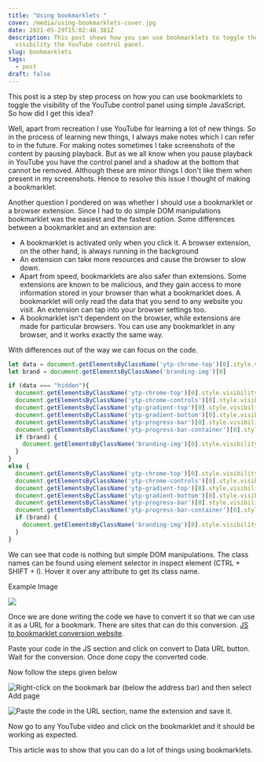 ```yaml
---
title: "Using bookmarklets "
cover: /media/using-bookmarklets-cover.jpg
date: 2021-05-29T15:02:48.381Z
description: This post shows how you can use bookmarklets to toggle the
  visibility the YouTube control panel.
slug: bookmarklets
tags:
  - post
draft: false
---
```

This post is a step by step process on how you can use bookmarklets to toggle the visibility of the YouTube control panel using simple JavaScript. So how did I get this idea? 

Well, apart from recreation I use YouTube for learning a lot of new things. So in the process of learning new things, I always make notes which I can refer to in the future. For making notes sometimes I take screenshots of the content by pausing playback. But as we all know when you pause playback in YouTube you have the control panel and a shadow at the bottom that cannot be removed. Although these are minor things I don't like them when present in my screenshots. Hence to resolve this issue I thought of making a bookmarklet. 

Another question I pondered on was whether I should use a bookmarklet or a browser extension. Since I had to do simple DOM manipulations bookmarklet was the easiest and the fastest option. Some differences between a bookmarklet and an extension are:

* A bookmarklet is activated only when you click it. A browser extension, on the other hand, is always running in the background
* An extension can take more resources and cause the browser to slow down.
* Apart from speed, bookmarklets are also safer than extensions. Some extensions are known to be malicious, and they gain access to more information stored in your browser than what a bookmarklet does. A bookmarklet will only read the data that you send to any website you visit. An extension can tap into your browser settings too.
* A bookmarklet isn't dependent on the browser, while extensions are made for particular browsers. You can use any bookmarklet in any browser, and it works exactly the same way.

With differences out of the way we can focus on the code.

```javascript
let data = document.getElementsByClassName('ytp-chrome-top')[0].style.visibility;
let brand = document.getElementsByClassName('branding-img')[0]

if (data === "hidden"){
  document.getElementsByClassName('ytp-chrome-top')[0].style.visibility = 'visible';
  document.getElementsByClassName('ytp-chrome-controls')[0].style.visibility = 'visible';
  document.getElementsByClassName('ytp-gradient-top')[0].style.visibility = 'visible';
  document.getElementsByClassName('ytp-gradient-bottom')[0].style.visibility = 'visible';
  document.getElementsByClassName('ytp-progress-bar')[0].style.visibility = 'visible';
  document.getElementsByClassName('ytp-progress-bar-container')[0].style.visibility = 'visible';
  if (brand) {
    document.getElementsByClassName('branding-img')[0].style.visibility = "visible"
  }
}
else {
  document.getElementsByClassName('ytp-chrome-top')[0].style.visibility = 'hidden';
  document.getElementsByClassName('ytp-chrome-controls')[0].style.visibility = 'hidden';
  document.getElementsByClassName('ytp-gradient-top')[0].style.visibility = 'hidden';
  document.getElementsByClassName('ytp-gradient-bottom')[0].style.visibility = 'hidden';
  document.getElementsByClassName('ytp-progress-bar')[0].style.visibility = 'hidden';
  document.getElementsByClassName('ytp-progress-bar-container')[0].style.visibility = 'hidden';
  if (brand) {
    document.getElementsByClassName('branding-img')[0].style.visibility = "hidden"
  }
}
```

We can see that code is nothing but simple DOM manipulations. The class names can be found using element selector in inspect element (CTRL + SHIFT + I). Hover it over any attribute to get its class name. 

Example Image

![](/media/image-3-bookmarklets.png)

Once we are done writing the code we have to convert it so that we can use it as a URL for a bookmark. There are sites that can do this conversion. [JS to bookmarklet conversion website](https://www.yourjs.com/bookmarklet/).

Paste your code in the JS section and click on convert to Data URL button. Wait for the conversion. Once done copy the converted code.

Now follow the steps given below

![](/media/image1-post-bookmarklets.png "Right-click on the bookmark bar (below the address bar) and then select Add page")

![](/media/image2-post-bookmarklets.png "Paste the code in the URL section, name the extension and save it.")

Now go to any YouTube video and click on the bookmarklet and it should be working as expected.

This article was to show that you can do a lot of things using bookmarklets.